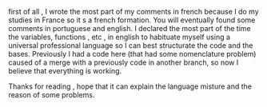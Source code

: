 first of all , I wrote the most part of my comments in french because I do my studies in France so it s a french formation.
You will eventually found some comments in portuguese and english.
I declared the most part of the time the variables, functions , etc , in english to habituate myself using a universal professional language so I can best structurate the code and the bases.
Previously I had a code here (that had some nomenclature problem) caused of a merge with a previously code in another branch, so now I believe that everything is working.

Thanks for reading , hope that it can explain the language misture and the reason of some problems.
